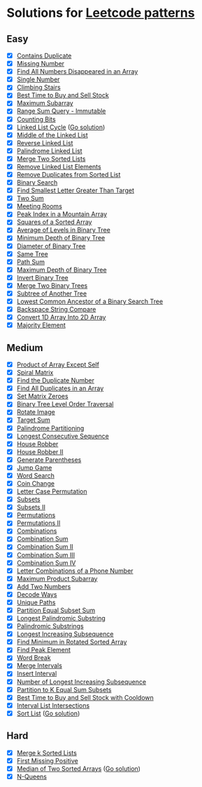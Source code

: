 # Solutions for [Leetcode patterns](https://seanprashad.com/leetcode-patterns/)

## Easy
- [x] [Contains Duplicate](https://leetcode.com/problems/contains-duplicate/)
- [x] [Missing Number](https://leetcode.com/problems/missing-number/)
- [x] [Find All Numbers Disappeared in an Array](https://leetcode.com/problems/find-all-numbers-disappeared-in-an-array/)
- [x] [Single Number](https://leetcode.com/problems/single-number/)
- [x] [Climbing Stairs](https://leetcode.com/problems/climbing-stairs/)
- [x] [Best Time to Buy and Sell Stock](https://leetcode.com/problems/best-time-to-buy-and-sell-stock/)
- [x] [Maximum Subarray](https://leetcode.com/problems/maximum-subarray/)
- [x] [Range Sum Query - Immutable](https://leetcode.com/problems/range-sum-query-immutable/)
- [x] [Counting Bits](https://leetcode.com/problems/counting-bits/)
- [x] [Linked List Cycle](https://leetcode.com/problems/linked-list-cycle/) ([Go solution](https://github.com/devbackend/go-leetcode/blob/master/pkg/easy/linked_list_cycle.go))
- [x] [Middle of the Linked List](https://leetcode.com/problems/middle-of-the-linked-list/)
- [x] [Reverse Linked List](https://leetcode.com/problems/reverse-linked-list/)
- [x] [Palindrome Linked List](https://leetcode.com/problems/palindrome-linked-list/)
- [x] [Merge Two Sorted Lists](https://leetcode.com/problems/merge-two-sorted-lists/)
- [x] [Remove Linked List Elements](https://leetcode.com/problems/remove-linked-list-elements/)
- [x] [Remove Duplicates from Sorted List](https://leetcode.com/problems/remove-duplicates-from-sorted-list/)
- [x] [Binary Search](https://leetcode.com/problems/binary-search/)
- [x] [Find Smallest Letter Greater Than Target](https://leetcode.com/problems/find-smallest-letter-greater-than-target/)
- [x] [Two Sum](https://leetcode.com/problems/two-sum/)
- [x] [Meeting Rooms](https://leetcode.com/problems/meeting-rooms)
- [x] [Peak Index in a Mountain Array](https://leetcode.com/problems/peak-index-in-a-mountain-array/)
- [x] [Squares of a Sorted Array](https://leetcode.com/problems/squares-of-a-sorted-array/)
- [x] [Average of Levels in Binary Tree](https://leetcode.com/problems/average-of-levels-in-binary-tree/)
- [x] [Minimum Depth of Binary Tree](https://leetcode.com/problems/minimum-depth-of-binary-tree/)
- [x] [Diameter of Binary Tree](https://leetcode.com/problems/diameter-of-binary-tree/)
- [x] [Same Tree](https://leetcode.com/problems/same-tree/)
- [x] [Path Sum](https://leetcode.com/problems/path-sum/)
- [x] [Maximum Depth of Binary Tree](https://leetcode.com/problems/maximum-depth-of-binary-tree/)
- [x] [Invert Binary Tree](https://leetcode.com/problems/invert-binary-tree/)
- [x] [Merge Two Binary Trees](https://leetcode.com/problems/merge-two-binary-trees/)
- [x] [Subtree of Another Tree](https://leetcode.com/problems/subtree-of-another-tree/)
- [x] [Lowest Common Ancestor of a Binary Search Tree](https://leetcode.com/problems/lowest-common-ancestor-of-a-binary-search-tree/)
- [x] [Backspace String Compare](https://leetcode.com/problems/backspace-string-compare/)
- [x] [Convert 1D Array Into 2D Array](https://leetcode.com/problems/convert-1d-array-into-2d-array/)
- [x] [Majority Element](https://leetcode.com/problems/majority-element/)

## Medium
- [x] [Product of Array Except Self](https://leetcode.com/problems/product-of-array-except-self/)
- [x] [Spiral Matrix](https://leetcode.com/problems/spiral-matrix/)
- [x] [Find the Duplicate Number](https://leetcode.com/problems/find-the-duplicate-number/)
- [x] [Find All Duplicates in an Array](https://leetcode.com/problems/find-all-duplicates-in-an-array/)
- [x] [Set Matrix Zeroes](https://leetcode.com/problems/set-matrix-zeroes/)
- [x] [Binary Tree Level Order Traversal](https://leetcode.com/problems/binary-tree-level-order-traversal/)
- [x] [Rotate Image](https://leetcode.com/problems/rotate-image/)
- [x] [Target Sum](https://leetcode.com/problems/target-sum/)
- [x] [Palindrome Partitioning](https://leetcode.com/problems/palindrome-partitioning/)
- [x] [Longest Consecutive Sequence](https://leetcode.com/problems/longest-consecutive-sequence/)
- [x] [House Robber](https://leetcode.com/problems/house-robber/)
- [x] [House Robber II](https://leetcode.com/problems/house-robber-ii/)
- [x] [Generate Parentheses](https://leetcode.com/problems/generate-parentheses/)
- [x] [Jump Game](https://leetcode.com/problems/jump-game/)
- [x] [Word Search](https://leetcode.com/problems/word-search/)
- [x] [Coin Change](https://leetcode.com/problems/coin-change/)
- [x] [Letter Case Permutation](https://leetcode.com/problems/letter-case-permutation/)
- [x] [Subsets](https://leetcode.com/problems/subsets/)
- [x] [Subsets II](https://leetcode.com/problems/subsets-ii/)
- [x] [Permutations](https://leetcode.com/problems/permutations/)
- [x] [Permutations II](https://leetcode.com/problems/permutations-ii/)
- [x] [Combinations](https://leetcode.com/problems/combinations/)
- [x] [Combination Sum](https://leetcode.com/problems/combination-sum/)
- [x] [Combination Sum II](https://leetcode.com/problems/combination-sum-ii/)
- [x] [Combination Sum III](https://leetcode.com/problems/combination-sum-iii/)
- [x] [Combination Sum IV](https://leetcode.com/problems/combination-sum-iv/)
- [x] [Letter Combinations of a Phone Number](https://leetcode.com/problems/letter-combinations-of-a-phone-number/)
- [x] [Maximum Product Subarray](https://leetcode.com/problems/maximum-product-subarray/)
- [x] [Add Two Numbers](https://leetcode.com/problems/add-two-numbers/)
- [x] [Decode Ways](https://leetcode.com/problems/decode-ways/)
- [x] [Unique Paths](https://leetcode.com/problems/unique-paths/)
- [x] [Partition Equal Subset Sum](https://leetcode.com/problems/partition-equal-subset-sum/)
- [x] [Longest Palindromic Substring](https://leetcode.com/problems/longest-palindromic-substring/)
- [x] [Palindromic Substrings](https://leetcode.com/problems/palindromic-substrings/)
- [x] [Longest Increasing Subsequence](https://leetcode.com/problems/longest-increasing-subsequence/)
- [x] [Find Minimum in Rotated Sorted Array](https://leetcode.com/problems/find-minimum-in-rotated-sorted-array/)
- [x] [Find Peak Element](https://leetcode.com/problems/find-peak-element/)
- [x] [Word Break](https://leetcode.com/problems/word-break/)
- [x] [Merge Intervals](https://leetcode.com/problems/merge-intervals/)
- [x] [Insert Interval](https://leetcode.com/problems/insert-interval/)
- [x] [Number of Longest Increasing Subsequence](https://leetcode.com/problems/number-of-longest-increasing-subsequence/)
- [x] [Partition to K Equal Sum Subsets](https://leetcode.com/problems/partition-to-k-equal-sum-subsets/)
- [x] [Best Time to Buy and Sell Stock with Cooldown](https://leetcode.com/problems/best-time-to-buy-and-sell-stock-with-cooldown/)
- [x] [Interval List Intersections](https://leetcode.com/problems/interval-list-intersections/)
- [x] [Sort List](https://leetcode.com/problems/sort-list/) ([Go solution](https://github.com/devbackend/go-leetcode/blob/master/pkg/medium/sort_list.go))

## Hard
- [x] [Merge k Sorted Lists](https://leetcode.com/problems/merge-k-sorted-lists/)
- [x] [First Missing Positive](https://leetcode.com/problems/first-missing-positive/)
- [x] [Median of Two Sorted Arrays](https://leetcode.com/problems/median-of-two-sorted-arrays/) ([Go solution](https://github.com/devbackend/go-leetcode/blob/master/pkg/hard/median_sorted_arrays.go))
- [x] [N-Queens](https://leetcode.com/problems/n-queens/)